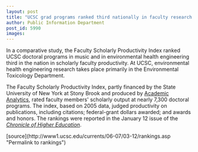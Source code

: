 ```yaml
---
layout: post
title: "UCSC grad programs ranked third nationally in faculty research productivity"
author: Public Information Department
post_id: 5990
images:
---
```


<a name="content" id="content"></a>
<p>
  In a comparative study, the Faculty Scholarly Productivity Index ranked UCSC doctoral programs in music and in environmental health engineering third in the nation in scholarly faculty productivity. At UCSC, environmental health engineering research takes place primarily in the Environmental Toxicology Department.
</p>
<p>
  The Faculty Scholarly Productivity Index, partly financed by the State University of New York at Stony Brook and produced by <a href="http://www.academicanalytics.com/overview.html">Academic Analytics</a>, rated faculty members' scholarly output at nearly 7,300 doctoral programs. The index, based on 2005 data, judged productivity on publications, including citations; federal-grant dollars awarded; and awards and honors. The rankings were reported in the January 12 issue of the <i><a href="http://chronicle.com/free/v53/i19/19a00801.htm">Chronicle of Higher Education</a></i>.
</p>
[source](http://www1.ucsc.edu/currents/06-07/03-12/rankings.asp "Permalink to rankings")

